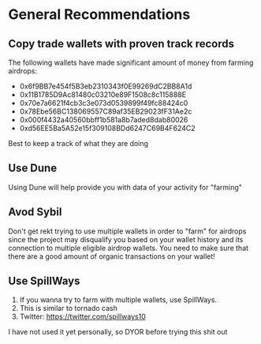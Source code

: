 # General Recommendations

## Copy trade wallets with proven track records

The following wallets have made significant amount of money from farming airdrops:
   
   - 0x6f9BB7e454f5B3eb2310343f0E99269dC2BB8A1d
   - 0x11B1785D9Ac81480c03210e89F1508c8c115888E
   - 0x70e7a6621f4cb3c3e073d0539899f49fc88424c0
   - 0x78Ebe56BC138069557C89af35EB29023fF31Ae2c
   - 0x000f4432a40560bbff1b581a8b7aded8dab80026
   - 0xd56EE5Ba5A52e15f309108BDd6247C69B4F624C2

Best to keep a track of what they are doing

## Use Dune

Using Dune will help provide you with data of your activity for "farming"

## Avod Sybil

Don't get rekt trying to use multiple wallets in order to "farm" for airdrops since the project may disqualify you based on your wallet history and its connection to multiple eligible airdrop wallets. You need to make sure that there are a good amount of organic transactions on your wallet!

## Use SpillWays

1) If you wanna try to farm with multiple wallets, use SpillWays.
2) This is similar to tornado cash
3) Twitter: https://twitter.com/spillways10 

I have not used it yet personally, so DYOR before trying this shit out
